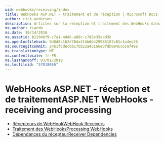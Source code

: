 ```yaml
---
uid: webhooks/receiving/index
title: WebHooks ASP.NET - traitement et de réception | Microsoft Docs
author: rick-anderson
description: Articles sur la réception et traitement des WebHooks dans ASP.NET
ms.author: riande
ms.date: 10/14/2016
ms.assetid: b22046f9-c7a1-4d46-a80c-c7d2e35aad3b
ms.openlocfilehash: 9d8d8c162d76da4fbb6b429985107c01c1adec26
ms.sourcegitcommit: 24b1f6decbb17bb22a45166e5fdb0845c65af498
ms.translationtype: MT
ms.contentlocale: fr-FR
ms.lasthandoff: 03/01/2019
ms.locfileid: "57018666"
---
```

# <a name="aspnet-webhooks---receiving-and-processing"></a><span data-ttu-id="180ae-103">WebHooks ASP.NET - réception et de traitement</span><span class="sxs-lookup"><span data-stu-id="180ae-103">ASP.NET WebHooks - receiving and processing</span></span>

* [<span data-ttu-id="180ae-104">Récepteurs de WebHook</span><span class="sxs-lookup"><span data-stu-id="180ae-104">WebHook Receivers</span></span>](receivers.md)
* [<span data-ttu-id="180ae-105">Traitement des WebHooks</span><span class="sxs-lookup"><span data-stu-id="180ae-105">Processing WebHooks</span></span>](handlers.md)
* [<span data-ttu-id="180ae-106">Dépendances du récepteur</span><span class="sxs-lookup"><span data-stu-id="180ae-106">Receiver Dependencies</span></span>](dependencies.md)
